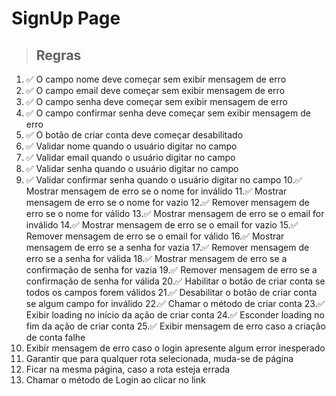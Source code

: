 # SignUp Page

> ## Regras 
1. ✅ O campo nome deve começar sem exibir mensagem de erro
2. ✅ O campo email deve começar sem exibir mensagem de erro
3. ✅ O campo senha deve começar sem exibir mensagem de erro
4. ✅ O campo confirmar senha deve começar sem exibir mensagem de erro
5. ✅ O botão de criar conta deve começar desabilitado
6. ✅ Validar nome quando o usuário digitar no campo
7. ✅ Validar email quando o usuário digitar no campo
8. ✅ Validar senha quando o usuário digitar no campo
9. ✅ Validar confirmar senha quando o usuário digitar no campo
10.✅ Mostrar mensagem de erro se o nome for inválido
11.✅ Mostrar mensagem de erro se o nome for vazio
12.✅ Remover mensagem de erro se o nome for válido
13.✅ Mostrar mensagem de erro se o email for inválido
14.✅ Mostrar mensagem de erro se o email for vazio
15.✅ Remover mensagem de erro se o email for válido
16.✅ Mostrar mensagem de erro se a senha for vazia
17.✅ Remover mensagem de erro se a senha for válida
18.✅ Mostrar mensagem de erro se a confirmação de senha for vazia
19.✅ Remover mensagem de erro se a confirmação de senha for válida
20.✅ Habilitar o botão de criar conta se todos os campos forem válidos
21.✅ Desabilitar o botão de criar conta se algum campo for inválido
22.✅ Chamar o método de criar conta
23.✅ Exibir loading no início da ação de criar conta
24.✅ Esconder loading no fim da ação de criar conta
25.✅ Exibir mensagem de erro caso a criação de conta falhe
26. Exibir mensagem de erro caso o login apresente algum error inesperado
27. Garantir que para qualquer rota selecionada, muda-se de página
28. Ficar na mesma página, caso a rota esteja errada
29. Chamar o método de Login ao clicar no link